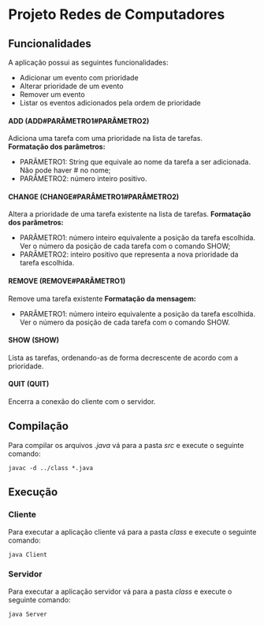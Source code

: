 # Projeto Redes de Computadores

## Funcionalidades
A aplicação possui as seguintes funcionalidades:
* Adicionar um evento com prioridade
* Alterar prioridade de um evento
* Remover um evento
* Listar os eventos adicionados pela ordem de prioridade
#### ADD    (ADD#PARÂMETRO1#PARÂMETRO2)
Adiciona uma tarefa com uma prioridade na lista de tarefas.  
**Formatação dos parâmetros:**
* PARÂMETRO1: String que equivale ao nome da tarefa a ser adicionada. Não pode haver # no nome;
* PARÂMETRO2: número inteiro positivo.

#### CHANGE  (CHANGE#PARÂMETRO1#PARÂMETRO2)
Altera a prioridade de uma tarefa existente na lista de tarefas.
**Formatação dos parâmetros:**
* PARÂMETRO1: número inteiro equivalente a posição da tarefa escolhida. Ver o número da posição de cada tarefa com o comando SHOW;
* PARÂMETRO2: inteiro positivo que representa a nova prioridade da tarefa escolhida.

#### REMOVE (REMOVE#PARÂMETRO1)
Remove uma tarefa existente
**Formatação da mensagem:**
* PARÂMETRO1: número inteiro equivalente a posição da tarefa escolhida. Ver o número da posição de cada tarefa com o comando SHOW.

#### SHOW (SHOW)
Lista as tarefas, ordenando-as de forma decrescente de acordo com a prioridade.

#### QUIT (QUIT)
Encerra a conexão do cliente com o servidor.

## Compilação
Para compilar os arquivos *.java* vá para a pasta *src* e execute o seguinte comando:
```
javac -d ../class *.java 
```

## Execução

### Cliente
Para executar a aplicação cliente vá para a pasta *class* e execute o seguinte comando:
```
java Client 
```

### Servidor
Para executar a aplicação servidor vá para a pasta *class* e execute o seguinte comando:
```
java Server
```
